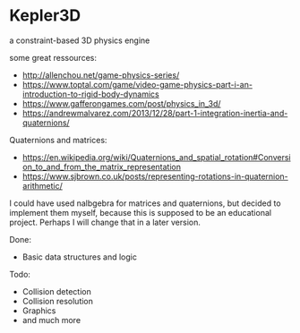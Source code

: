 # Kepler3D
a constraint-based 3D physics engine

some great ressources:
- http://allenchou.net/game-physics-series/
- https://www.toptal.com/game/video-game-physics-part-i-an-introduction-to-rigid-body-dynamics
- https://www.gafferongames.com/post/physics_in_3d/
- https://andrewmalvarez.com/2013/12/28/part-1-integration-inertia-and-quaternions/

Quaternions and matrices:
- https://en.wikipedia.org/wiki/Quaternions_and_spatial_rotation#Conversion_to_and_from_the_matrix_representation
- https://www.sjbrown.co.uk/posts/representing-rotations-in-quaternion-arithmetic/

I could have used nalbgebra for matrices and quaternions, but decided to implement them myself, because this is supposed to be an educational project.
Perhaps I will change that in a later version.

Done:
- Basic data structures and logic

Todo:
- Collision detection
- Collision resolution
- Graphics
- and much more
